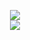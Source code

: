 <p align = 'center'>
  <img
    src="https://github-readme-stats.vercel.app/api/top-langs/?username=nox7331&layout=compact&theme=github_dark&hide_border=true"
  />
  <br>
  <img
    src="https://github-readme-stats.vercel.app/api?username=nox7331&count_private=true&include_all_commits=true&show_icons=true&theme=github_dark&hide_title=true&hide_border=true"
  />
  <br><br>
</p>
